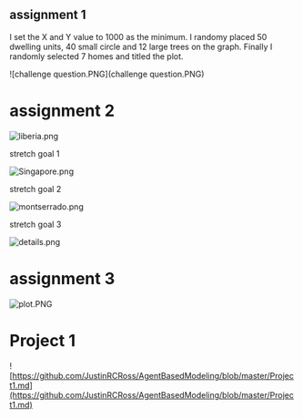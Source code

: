 ## assignment 1

I set the X and Y value to 1000 as the minimum. I randomy placed 50 dwelling units, 40 small circle and 12 large trees on the graph. Finally I randomly selected 7 homes and titled the plot.

![challenge question.PNG](challenge question.PNG)


# assignment 2

![liberia.png](liberia.png)


stretch goal 1


![Singapore.png](Singapore.png)



stretch goal 2

![montserrado.png](montserrado.png)


stretch goal 3


![details.png](details.png)




# assignment 3

![plot.PNG](plot.PNG)



# Project 1

![https://github.com/JustinRCRoss/AgentBasedModeling/blob/master/Project1.md](https://github.com/JustinRCRoss/AgentBasedModeling/blob/master/Project1.md)
